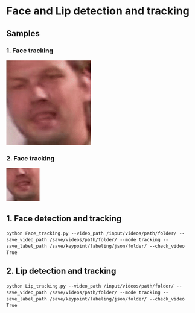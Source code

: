# Face and Lip detection and tracking

## Samples
### 1. Face tracking
![Face_ex1](https://github.com/jungwook518/Face_Lip_detection_tracking/blob/master/samples/Face_ex1.gif)

### 2. Face tracking
![Lip_ex1](https://github.com/jungwook518/Face_Lip_detection_tracking/blob/master/samples/Lip_ex1.gif)

## 1. Face detection and tracking
```python Face_tracking.py --video_path /input/videos/path/folder/ --save_video_path /save/videos/path/folder/ --mode tracking --save_label_path /save/keypoint/labeling/json/folder/ --check_video True```

## 2. Lip detection and tracking
```python Lip_tracking.py --video_path /input/videos/path/folder/ --save_video_path /save/videos/path/folder/ --mode tracking --save_label_path /save/keypoint/labeling/json/folder/ --check_video True```

